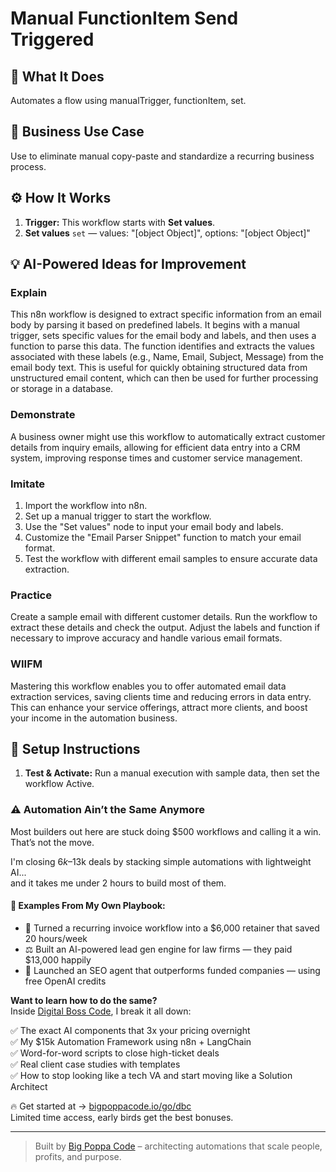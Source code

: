 # Manual FunctionItem Send Triggered
  ## 🚀 What It Does
  Automates a flow using manualTrigger, functionItem, set.
  
  ## 💼 Business Use Case
  Use to eliminate manual copy-paste and standardize a recurring business process.
  
  ## ⚙️ How It Works
  1. **Trigger:** This workflow starts with **Set values**.
  2. **Set values** `set` — values: "[object Object]", options: "[object Object]"
  
  ## 💡 AI-Powered Ideas for Improvement
  ### Explain
This n8n workflow is designed to extract specific information from an email body by parsing it based on predefined labels. It begins with a manual trigger, sets specific values for the email body and labels, and then uses a function to parse this data. The function identifies and extracts the values associated with these labels (e.g., Name, Email, Subject, Message) from the email body text. This is useful for quickly obtaining structured data from unstructured email content, which can then be used for further processing or storage in a database.

### Demonstrate
A business owner might use this workflow to automatically extract customer details from inquiry emails, allowing for efficient data entry into a CRM system, improving response times and customer service management.

### Imitate
1. Import the workflow into n8n.
2. Set up a manual trigger to start the workflow.
3. Use the "Set values" node to input your email body and labels.
4. Customize the "Email Parser Snippet" function to match your email format.
5. Test the workflow with different email samples to ensure accurate data extraction.

### Practice
Create a sample email with different customer details. Run the workflow to extract these details and check the output. Adjust the labels and function if necessary to improve accuracy and handle various email formats.

### WIIFM
Mastering this workflow enables you to offer automated email data extraction services, saving clients time and reducing errors in data entry. This can enhance your service offerings, attract more clients, and boost your income in the automation business.
  
  ## 🔧 Setup Instructions
  1. **Test & Activate:** Run a manual execution with sample data, then set the workflow Active.
  
### ⚠️ Automation Ain’t the Same Anymore

Most builders out here are stuck doing $500 workflows and calling it a win.  
That’s not the move.  

I'm closing $6k–$13k deals by stacking simple automations with lightweight AI...  
and it takes me under 2 hours to build most of them.

#### 🧠 Examples From My Own Playbook:
- 🔁 Turned a recurring invoice workflow into a $6,000 retainer that saved 20 hours/week  
- ⚖️ Built an AI-powered lead gen engine for law firms — they paid $13,000 happily  
- 🚀 Launched an SEO agent that outperforms funded companies — using free OpenAI credits  

**Want to learn how to do the same?**  
Inside [Digital Boss Code](https://bigpoppacode.io/go/dbc), I break it all down:

✅ The exact AI components that 3x your pricing overnight  
✅ My $15k Automation Framework using n8n + LangChain  
✅ Word-for-word scripts to close high-ticket deals  
✅ Real client case studies with templates  
✅ How to stop looking like a tech VA and start moving like a Solution Architect  

🔥 Get started at → [bigpoppacode.io/go/dbc](https://bigpoppacode.io/go/dbc)  
Limited time access, early birds get the best bonuses.

---
> Built by [Big Poppa Code](https://bigpoppacode.io) – architecting automations that scale people, profits, and purpose.
  